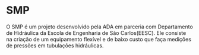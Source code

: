 # SMP
O SMP é um projeto desenvolvido pela ADA em parceria com Departamento de Hidráulica da Escola de Engenharia de São Carlos(EESC). Ele consiste na criação de um equipamento flexível e de baixo custo que faça medições de pressões em tubulações hidráulicas.
